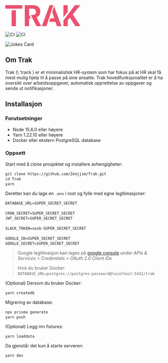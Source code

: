 ![Trak](./public/trak_logo.svg)

![CI](https://github.com/blitz-js/superjson/workflows/CI/badge.svg)
![CI](https://img.shields.io/github/license/Zenjjim/Trak)

![Jokes Card](https://readme-jokes.vercel.app/api)

## Om Trak

Trak (\ ˈtrack \) er et minimalistisk HR-system som har fokus på at HR skal få mest mulig hjelp til å passe på sine ansatte. Trak hovedfunksjonalitet er å ha oversikt over arbeidsoppgaver, automatisk opprettelse av oppgaver og sende ut notifikasjoner.

## Installasjon

### Forutsetninger

- Node 15.6.0 eller høyere
- Yarn 1.22.10 eller høyere
- Docker eller ekstern PostgreSQL database

### Oppsett

Start med å clone prosjektet og installere avhengigheter:

```
git clone https://github.com/Zenjjim/Trak.git
cd Trak
yarn
```

Deretter kan du lage en `.env` i root og fylle med egne legitimasjoner:

```
DATABASE_URL=SUPER_SECRET_SECRET

CRON_SECRET=SUPER_SECRET_SECRET
JWT_SECRET=SUPER_SECRET_SECRET

SLACK_TOKEN=xoxb-SUPER_SECRET_SECRET

GOOGLE_ID=SUPER_SECRET_SECRET
GOOGLE_SECRET=SUPER_SECRET_SECRET
```

> Google legitimasjon kan lages på [google console](https://console.cloud.google.com/) under _APIs & Services_ > _Credentials_ > _OAuth 2.0 Client IDs_

> Hvis du bruker Docker: `DATABASE_URL=postgres://postgres:password@localhost:5432/trak`

(Optional) Dersom du bruker Docker:

```
yarn createdb
```

Migrering av database:

```
npx prisma generate
yarn push
```

(Optional) Legg inn fixtures:

```
yarn loaddata
```

Da gjenstår det kun å starte serveren:

```
yarn dev
```
